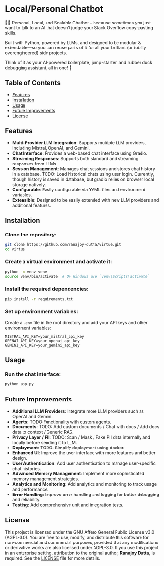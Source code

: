 # Local/Personal Chatbot

🧠💬 Personal, Local, and Scalable Chatbot – because sometimes you just want to talk to an AI that doesn’t judge your Stack Overflow copy-pasting skills.

Built with Python, powered by LLMs, and designed to be modular & extendable—so you can reuse parts of it for all your brilliant (or totally overengineered) side projects.

Think of it as your AI-powered boilerplate, jump-starter, and rubber duck debugging assistant, all in one! 🚀

## Table of Contents

- [Features](#features)
- [Installation](#installation)
- [Usage](#usage)
- [Future Improvements](#future-improvements)
- [License](#license)

## Features

- **Multi-Provider LLM Integration**: Supports multiple LLM providers, including Mistral, OpenAI, and Gemini.
- **Chat Interface**: Provides a web-based chat interface using Gradio.
- **Streaming Responses**: Supports both standard and streaming responses from LLMs.
- **Session Management**: Manages chat sessions and stores chat history in a database. TODO: Load historical chats using user login. Currently, though history is saved in database, but gradio relies on browser local storage natively.
- **Configurable**: Easily configurable via YAML files and environment variables.
- **Extensible**: Designed to be easily extended with new LLM providers and additional features.


## Installation

### Clone the repository:

```bash
git clone https://github.com/ranajoy-dutta/virtue.git
cd virtue
```

### Create a virtual environment and activate it:

```bash
python -m venv venv
source venv/bin/activate  # On Windows use `venv\Scripts\activate`
```

### Install the required dependencies:

```bash
pip install -r requirements.txt
```

### Set up environment variables:

Create a `.env` file in the root directory and add your API keys and other environment variables:

```env
MISTRAL_API_KEY=your_mistral_api_key
OPENAI_API_KEY=your_openai_api_key
GEMINI_API_KEY=your_gemini_api_key
```

## Usage

### Run the chat interface:

```bash
python app.py
```


## Future Improvements

- **Additional LLM Providers**: Integrate more LLM providers such as OpenAI and Gemini.
- **Agents**: TODO:Functionality with custom agents.
- **Documents**: TODO: Add custom documents / Chat with docs / Add docs data to context / Generic RAG.
- **Privacy Layer / PII**: TODO: Scan / Mask / Fake PII data internally and locally before sending it to LLM.
- **Deployment**: TODO: Simplify deployment using docker. 
- **Enhanced UI**: Improve the user interface with more features and better design.
- **User Authentication**: Add user authentication to manage user-specific chat histories.
- **Advanced Memory Management**: Implement more sophisticated memory management strategies.
- **Analytics and Monitoring**: Add analytics and monitoring to track usage and performance.
- **Error Handling**: Improve error handling and logging for better debugging and reliability.
- **Testing**: Add comprehensive unit and integration tests.

## License

This project is licensed under the GNU Affero General Public License v3.0 (AGPL-3.0). You are free to use, modify, and distribute this software for non-commercial and commercial purposes, provided that any modifications or derivative works are also licensed under AGPL-3.0. If you use this project in an enterprise setting, attribution to the original author, **Ranajoy Dutta**, is required. See the [LICENSE](./LICENSE) file for more details.

